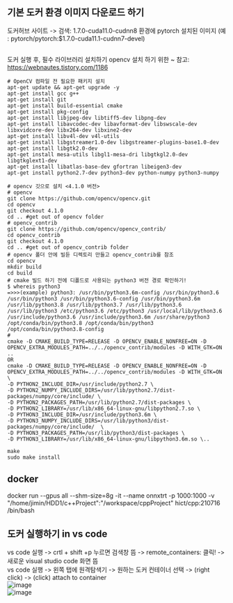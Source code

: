 ## 기본 도커 환경 이미지 다운로드 하기
도커허브 사이트 -> 검색: 1.7.0-cuda11.0-cudnn8 환경에 pytorch 설치된 이미지 (예 : pytorch/pytorch:$1.7.0-cuda11.1-cudnn7-devel)  

## 
도커 실행 후, 필수 라이브러리 설치하기 
opencv 설치 하기 위한 ~ 참고: https://webnautes.tistory.com/1186
```
# OpenCV 컴파일 전 필요한 패키지 설치
apt-get update && apt-get upgrade -y
apt-get install gcc g++
apt-get install git
apt-get install build-essential cmake
apt-get install pkg-config
apt-get install libjpeg-dev libtiff5-dev libpng-dev
apt-get install libavcodec-dev libavformat-dev libswscale-dev libxvidcore-dev libx264-dev libxine2-dev
apt-get install libv4l-dev v4l-utils
apt-get install libgstreamer1.0-dev libgstreamer-plugins-base1.0-dev 
apt-get install libgtk2.0-dev
apt-get install mesa-utils libgl1-mesa-dri libgtkgl2.0-dev libgtkglext1-dev
apt-get install libatlas-base-dev gfortran libeigen3-dev  
apt-get install python2.7-dev python3-dev python-numpy python3-numpy

# opencv 깃으로 설치 <4.1.0 버전>
# opencv
git clone https://github.com/opencv/opencv.git
cd opencv
git checkout 4.1.0
cd .. #get out of opencv folder
# opencv_contrib
git clone https://github.com/opencv/opencv_contrib/
cd opencv_contrib
git checkout 4.1.0
cd .. #get out of opencv_contrib folder
# opencv 폴더 안에 빌듣 디렉토리 만들고 opencv_contrib를 참조
cd opencv
mkdir build
cd build
# cmake 빌드 하기 전에 디폴드로 사용되는 python3 버전 경로 확인하기!
$ whereis python3
=>>>(example) python3: /usr/bin/python3.6m-config /usr/bin/python3.6 /usr/bin/python3 /usr/bin/python3.6-config /usr/bin/python3.6m /usr/lib/python3.8 /usr/lib/python3.7 /usr/lib/python3.6 /usr/lib/python3 /etc/python3.6 /etc/python3 /usr/local/lib/python3.6 /usr/include/python3.6 /usr/include/python3.6m /usr/share/python3 /opt/conda/bin/python3.8 /opt/conda/bin/python3 /opt/conda/bin/python3.8-config
#
cmake -D CMAKE_BUILD_TYPE=RELEASE -D OPENCV_ENABLE_NONFREE=ON -D OPENCV_EXTRA_MODULES_PATH=../../opencv_contrib/modules -D WITH_GTK=ON ..
OR
cmake -D CMAKE_BUILD_TYPE=RELEASE -D OPENCV_ENABLE_NONFREE=ON -D OPENCV_EXTRA_MODULES_PATH=../../opencv_contrib/modules -D WITH_GTK=ON \
-D PYTHON2_INCLUDE_DIR=/usr/include/python2.7 \
-D PYTHON2_NUMPY_INCLUDE_DIRS=/usr/lib/python2.7/dist-packages/numpy/core/include/ \
-D PYTHON2_PACKAGES_PATH=/usr/lib/python2.7/dist-packages \
-D PYTHON2_LIBRARY=/usr/lib/x86_64-linux-gnu/libpython2.7.so \
-D PYTHON3_INCLUDE_DIR=/usr/include/python3.6m \
-D PYTHON3_NUMPY_INCLUDE_DIRS=/usr/lib/python3/dist-packages/numpy/core/include/  \
-D PYTHON3_PACKAGES_PATH=/usr/lib/python3/dist-packages \
-D PYTHON3_LIBRARY=/usr/lib/x86_64-linux-gnu/libpython3.6m.so \..

make
sudo make install
```
## docker
docker run --gpus all --shm-size=8g -it --name onnxtrt -p 1000:1000 -v "/home/jimin/HDD1/c++Project":"/workspace/cppProject" hict/cpp:210716 /bin/bash

## 도커 실행하기 in vs code 
vs code 실행 -> crtl + shift +p 누르면 검색창 뜸 -> remote_containers: 클릭! ->새로운 visual studio code 화면 뜸  
vs code 실행 -> 왼쪽 탭에 원격탐색기 -> 원하는 도커 컨테이너 선택 -> (right click) -> (click) attach to container  
![image](https://user-images.githubusercontent.com/56099627/126133725-50bcf379-3bb1-4651-8881-529bc3270581.png)  
![image](https://user-images.githubusercontent.com/56099627/126133410-74c856fd-85a6-43cb-90f3-e068d624f55d.png)   

